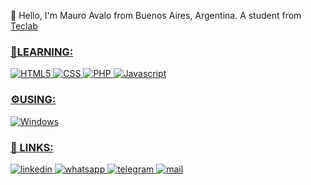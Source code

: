 👋 Hello, I'm Mauro Avalo from Buenos Aires, Argentina. A student from <a href="https://www.teclab.edu.ar/acerca-de-teclab/" target="_blank">Teclab
<h3>📑LEARNING:</h3>
  
![HTML5](https://img.shields.io/badge/HTML5-E34F26?style=for-the-badge&logo=html5&logoColor=white)
![CSS](https://img.shields.io/badge/CSS-762987?style=for-the-badge&logo=CSS3&logoColor=white)
![PHP](https://img.shields.io/badge/PHP-509ed8?style=for-the-badge&logo=php&logoColor=white)
![Javascript](https://img.shields.io/badge/JavaScript-F7DF1E?style=for-the-badge&logo=javascript&logoColor=black)

  <h3>⚙USING:</h3>
  
![Windows](https://img.shields.io/badge/Windows-0078D6?style=for-the-badge&logo=windows&logoColor=white)

  <h3>📲 LINKS:</h3>
  
<a href="https://www.linkedin.com/in/mollfunn/" target="_blank">
  <img src="https://img.shields.io/badge/LinkedIn-0077B5?style=for-the-badge&logo=linkedin&logoColor=white" alt="linkedin"/>
</a>

<a href="https://wa.link/etm8fn" target="_blank">
  <img src="https://img.shields.io/badge/WhatsApp-25D366?style=for-the-badge&logo=whatsapp&logoColor=white" alt="whatsapp"/>
</a>

<a href="https://t.me/Mollfunn" target="_blank">
  <img src="https://img.shields.io/badge/telegram-0077B5?style=for-the-badge&logo=telegram&logoColor=white" alt="telegram"/>
</a>

<a href="mailto:mollfunn@gmail.com" target="_blank">
  <img src="https://img.shields.io/badge/Gmail-D14836?style=for-the-badge&logo=gmail&logoColor=white" alt="mail"/>
</a>


<!--
**Mollfunn/Mollfunn** is a ✨ _special_ ✨ repository because its `README.md` (this file) appears on your GitHub profile.
-->
